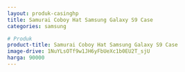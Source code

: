 ```yaml
---
layout: produk-casinghp
title: Samurai Coboy Hat Samsung Galaxy S9 Case
categories: samsung

# Produk
product-title: Samurai Coboy Hat Samsung Galaxy S9 Case
image-drive: 1NuYLsOTf9w1JH6yFbUeXc1b0EU2T_sjU
harga: 90000
---
```

